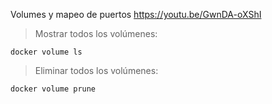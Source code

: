 Volumes y mapeo de puertos
https://youtu.be/GwnDA-oXShI

> Mostrar todos los volúmenes:
```shell script
docker volume ls
```

> Eliminar todos los volúmenes:
```shell script
docker volume prune
```